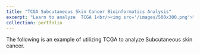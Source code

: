 ```yaml
---
title: "TCGA Subcutaneous Skin Cancer Bioinformatics Analysis"
excerpt: "Learn to analyze  TCGA 1<br/><img src='/images/500x300.png'>"
collection: portfolio
---
```


The following is an example of utilizing TCGA to analyze Subcutaneous skin cancer.
